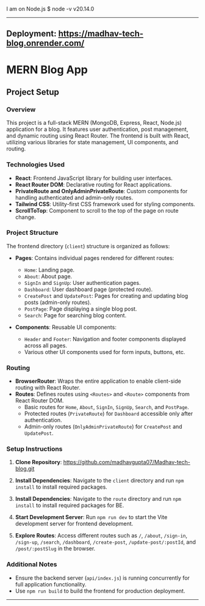 I am on Node.js
$ node -v
v20.14.0

---

## Deployment: https://madhav-tech-blog.onrender.com/

# MERN Blog App

## Project Setup

### Overview

This project is a full-stack MERN (MongoDB, Express, React, Node.js) application for a blog. It features user authentication, post management, and dynamic routing using React Router. The frontend is built with React, utilizing various libraries for state management, UI components, and routing.

### Technologies Used

- **React**: Frontend JavaScript library for building user interfaces.
- **React Router DOM**: Declarative routing for React applications.
- **PrivateRoute and OnlyAdminPrivateRoute**: Custom components for handling authenticated and admin-only routes.
- **Tailwind CSS**: Utility-first CSS framework used for styling components.
- **ScrollToTop**: Component to scroll to the top of the page on route change.

### Project Structure

The frontend directory (`client`) structure is organized as follows:

- **Pages**: Contains individual pages rendered for different routes:

  - `Home`: Landing page.
  - `About`: About page.
  - `SignIn` and `SignUp`: User authentication pages.
  - `Dashboard`: User dashboard page (protected route).
  - `CreatePost` and `UpdatePost`: Pages for creating and updating blog posts (admin-only routes).
  - `PostPage`: Page displaying a single blog post.
  - `Search`: Page for searching blog content.

- **Components**: Reusable UI components:
  - `Header` and `Footer`: Navigation and footer components displayed across all pages.
  - Various other UI components used for form inputs, buttons, etc.

### Routing

- **BrowserRouter**: Wraps the entire application to enable client-side routing with React Router.
- **Routes**: Defines routes using `<Routes>` and `<Route>` components from React Router DOM.
  - Basic routes for `Home`, `About`, `SignIn`, `SignUp`, `Search`, and `PostPage`.
  - Protected routes (`PrivateRoute`) for `Dashboard` accessible only after authentication.
  - Admin-only routes (`OnlyAdminPrivateRoute`) for `CreatePost` and `UpdatePost`.

### Setup Instructions

1. **Clone Repository**: https://github.com/madhavgupta07/Madhav-tech-blog.git
2. **Install Dependencies**: Navigate to the `client` directory and run `npm install` to install required packages.
3. **Install Dependencies**: Navigate to the `route` directory and run `npm install` to install required packages for BE.
4. **Start Development Server**: Run `npm run dev` to start the Vite development server for frontend development.

5. **Explore Routes**: Access different routes such as `/`, `/about`, `/sign-in`, `/sign-up`, `/search`, `/dashboard`, `/create-post`, `/update-post/:postId`, and `/post/:postSlug` in the browser.

### Additional Notes

- Ensure the backend server (`api/index.js`) is running concurrently for full application functionality.
- Use `npm run build` to build the frontend for production deployment.

---
